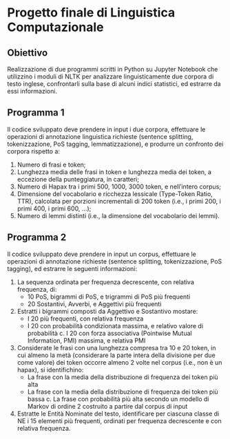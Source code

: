 # Progetto finale di Linguistica Computazionale

## Obiettivo
Realizzazione di due programmi scritti in Python su Jupyter Notebook che utilizzino i moduli di NLTK per analizzare linguisticamente due corpora di testo inglese, confrontarli sulla base di alcuni indici statistici, ed estrarre da essi informazioni.
## Programma 1
Il codice sviluppato deve prendere in input i due corpora, effettuare le operazioni di annotazione linguistica richieste (sentence splitting, tokenizzazione, PoS tagging, lemmatizzazione), e produrre un confronto dei corpora rispetto a:
1) Numero di frasi e token;
2) Lunghezza media delle frasi in token e lunghezza media dei token, a eccezione della
punteggiatura, in caratteri;
3) Numero di Hapax tra i primi 500, 1000, 3000 token, e nell’intero corpus;
4) Dimensione del vocabolario e ricchezza lessicale (Type-Token Ratio, TTR), calcolata
per porzioni incrementali di 200 token (i.e., i primi 200, i primi 400, i primi 600, ...);
5) Numero di lemmi distinti (i.e., la dimensione del vocabolario dei lemmi).
## Programma 2
Il codice sviluppato deve prendere in input un corpus, effettuare le operazioni di annotazione richieste (sentence splitting, tokenizzazione, PoS tagging), ed estrarre le seguenti informazioni:
1) La sequenza ordinata per frequenza decrescente, con relativa frequenza, di:
   * 10 PoS, bigrammi di PoS, e trigrammi di PoS più frequenti
   * 20 Sostantivi, Avverbi, e Aggettivi più frequenti
2) Estratti i bigrammi composti da Aggettivo e Sostantivo mostare:
   * I 20 più frequenti, con relativa frequenza
   * I 20 con probabilità condizionata massima, e relativo valore di probabilità c. I 20 con forza associativa (Pointwise Mutual Information, PMI) massima, e relativa PMI
3) Considerate le frasi con una lunghezza compresa tra 10 e 20 token, in cui almeno la metà (considerare la parte intera della divisione per due come valore) dei token occorre almeno 2 volte nel corpus (i.e., non è un hapax), si identifichino:
    * La frase con la media della distribuzione di frequenza dei token più alta
    * La frase con la media della distribuzione di frequenza dei token più bassa c. La frase con probabilità più alta secondo un modello di Markov di ordine 2 costruito a partire dal corpus di input
4) Estratte le Entità Nominate del testo, identificare per ciascuna classe di NE i 15 elementi più frequenti, ordinati per frequenza decrescente e con relativa frequenza.
